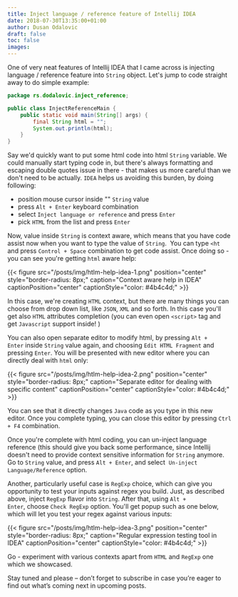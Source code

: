 ```yaml
---
title: Inject language / reference feature of Intellij IDEA
date: 2018-07-30T13:35:00+01:00
author: Dusan Odalovic
draft: false
toc: false
images:
---
```


One of very neat features of Intellij IDEA that I came across is injecting language / reference feature into `String` object. Let's 
jump to code straight away to do simple example:

```java
package rs.dodalovic.inject_reference;

public class InjectReferenceMain {
    public static void main(String[] args) {
        final String html = "";
        System.out.println(html);
    }
}
```

Say we'd quickly want to put some html code into html `String` variable. We could manually start typing code in, but there's always 
formatting and escaping double quotes issue in there - that makes us more careful than we don't need to be actually. `IDEA` helps us 
avoiding this burden, by doing following:

* position mouse cursor inside "" `String` value
* press `Alt + Enter` keyboard combination
* select `Inject language or reference` and press `Enter`
* pick `HTML` from the list and press `Enter`

Now, value inside `String` is context aware, which means that you have code assist now when you want to type the value of `String`. 
You can type `<ht`  and press `Control + Space` combination to get code assist. Once doing so - you can see you're getting `html` aware 
help:

{{< figure src="/posts/img/htlm-help-idea-1.png" position="center" style="border-radius: 8px;" caption="Context aware help in IDEA" captionPosition="center" captionStyle="color: #4b4c4d;" >}}

In this case, we're creating `HTML` context, but there are many things you can choose from drop down list, like `JSON`, `XML` and so forth. 
In this case you'll get also `HTML` attributes completion (you can even open `<script>` tag and get `Javascript` support inside! )

You can also open separate editor to modify html, by pressing `Alt + Enter` inside `String` value again, and choosing `Edit HTML Fragment` 
and pressing `Enter`. You will be presented with new editor where you can directly deal with `html` only:

{{< figure src="/posts/img/htlm-help-idea-2.png" position="center" style="border-radius: 8px;" caption="Separate editor for dealing with specific content" captionPosition="center" captionStyle="color: #4b4c4d;" >}}

You can see that it directly changes `Java` code as you type in this new editor. Once you complete typing, you can close this editor by 
pressing `Ctrl + F4` combination.

Once you're complete with html coding, you can un-inject language reference (this should give you back some performance, since Intellij 
doesn't need to provide context sensitive information for `String` anymore. Go to `String` value, and press `Alt + Enter`, and select 
`Un-inject Language/Reference` option.

Another, particularly useful case is `RegExp` choice, which can give you opportunity to test your inputs against regex you build. 
Just, as described above, inject `RegExp` flavor into `String`. After that, using `Alt + Enter`, choose `Check RegExp` option. 
You'll get popup such as one below, which will let you test your regex against various inputs:

{{< figure src="/posts/img/htlm-help-idea-3.png" position="center" style="border-radius: 8px;" caption="Regular expression testing tool in IDEA" captionPosition="center" captionStyle="color: #4b4c4d;" >}}

Go - experiment with various contexts apart from `HTML` and `RegExp` one which we showcased.

Stay tuned and please – don’t forget to subscribe in case you’re eager to find out what’s coming next in upcoming posts.